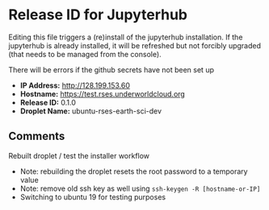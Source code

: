 # Release ID for Jupyterhub

Editing this file triggers a (re)install of the jupyterhub installation.
If the jupyterhub is already installed, it will be refreshed but not forcibly 
upgraded (that needs to be managed from the console). 

There will be errors if the github secrets have not been set up 

 - **IP Address:** http://128.199.153.60
 - **Hostname:** https://test.rses.underworldcloud.org 
 - **Release ID:** 0.1.0
 - **Droplet Name:** ubuntu-rses-earth-sci-dev
 
 ## Comments
   
Rebuilt droplet / test the installer workflow 
  - Note: rebuilding the droplet resets the root password to a temporary value
  - Note: remove old ssh key as well using `ssh-keygen -R [hostname-or-IP]`
  - Switching to ubuntu 19 for testing purposes
  
